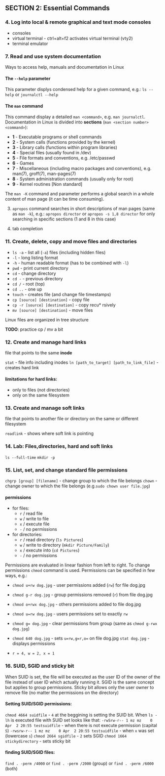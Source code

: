 ## SECTION 2: Essential Commands

### 4. Log into local & remote graphical and text mode consoles
* consoles
* virtual terminal - ctrl+alt+f2 activates virtual terminal (vty2)
* terminal emulator

### 7. Read and use system documentation
Ways to access help, manuals and documentation in Linux

#### The `--help` parameter 
This parameter displys condensed help for a given command, e.g.:
`ls --help` or `journalctl --help`

#### The `man` command
This command display a detailed `man <command>`, e.g. `man journalctl`. Documentation in Linux is divided into **sections** (`man <section number> <command>`):
* **1** - Executable programs or shell commands
* **2** - System calls (functions provided by the kernel)
* **3** - Library calls (functions within program libraries)
* **4** - Special files (usually found in /dev)
* **5** - File formats and conventions, e.g. /etc/passwd
* **6** - Games
* **7** - Miscellaneous (including macro packages and conventions), e.g. man(7), groff(7), man-pages(7)
* **8** - System administration commands (usually only for root)
* **9** - Kernel routines [Non standard]

The `man -K` command and parameter performs a global search in a whole content of man page (it can be time consuming).

3. `apropos` command searches in short descriptions of man pages (same as `man -k`), e.g.: `apropos director` or `apropos -s 1,8 director` for only searching in specific sections (1 and 8 in this case)

4. tab completion

### 11. Create, delete, copy and move files and directories

* `ls -a` - list all (`-a`) files (including hidden files)
* `-l` - long listing format
* `-h` - human readable format (has to be combined with `-l`)
* `pwd` - print current directory
* `cd` - change directory
* `cd -` - previous directory
* `cd /` - root (top)
* `cd ..` - one up
* `touch` - creates file (and change file timestamps)
* `cp [source] [destination]` - copy file
* `cp -r [source] [destination]` - copy recu* rsively
* `mv [source] [destination]` - move files


Linux files are organized in tree structure 

**TODO**: practice cp / mv a bit

### 12. Create and manage hard links
file that points to the same **inode**

`stat` - file info including inodes
`ln [path_to_target] [path_to_link_file]` - creates hard link

#### limitations for hard links:
* only to files (not directories)
* only on the same filesystem

### 13. Create and manage soft links
file that points to another file or directory on the same or different filesystem

`readlink` - shows where soft link is pointing

### 14. Lab: Files,directories, hard and soft links
`ls --full-time`
`mkdir -p`

### 15. List, set, and change standard file permissions
`chgrp [group] [filename]` - change group to which the file belongs
`chown` - change owner to which the file belongs (e.g.`sudo chown user file.jpg`)

#### permissions
* for files:
    - `r` / read file
    - `w` / write to file
    - `x` / execute file
    - `-` / no permissions
* for directories:
    - `r` / read directory (`ls Pictures`)
    - `w` / write to directory (`mkdir Picture/Family`)
    - `x` / execute into (`cd Pictures`)
    - `-` / no permissions

Permissions are evaluated in linear fashion from left to right.
To change permissions `chmod` command is used. Permissions can be specified in few ways, e.g.:
* `chmod u+rw dog.jpg` - user permissions added (`rw`) for file dog.jpg
* `chmod g-r dog.jpg` - group permissions removed (`r`) from file dog.jpg
* `chmod o+rwx dog.jpg` - others permissions added to file dog.jpg
* `chmod u=rw dog.jpg` - users permissions set to exactly `rw`
* `chmod g= dog.jpg` - clear permissions from group (same as `chmod g-rwx dog.jpg`)
* `chmod 640 dog.jpg` - sets `u=rw,g=r,o=` on file dog.jpg
`stat dog.jpg` - displays permissions

* `r = 4, w = 2, x = 1`

### 16. SUID, SGID and sticky bit
When SUID is set, the file will be executed as the user ID of the owner of the file instead of user ID which actually running it. SGID is the same concept but applies to group permissions. Sticky bit allows only the user owner to remove file (no matter the permissions on the directory)

#### Setting SUID/SGID permissions:
`chmod 4664 suidfile` - `4` at the beggining is setting the SUID bit. When `ls -lh` is executed file with SUID set looks like that:
`-rwSrw-r-- 1 mz mz    0 Apr  2 20:55 testsuidfile` - when there is not execute permission (capital `S`)
`-rwsrw-r-- 1 mz mz    0 Apr  2 20:55 testsuidfile` - when `x` was set (lowercase `s`)
`chmod 2664 sgidfile` - `2` sets SGID
`chmod 1664 stickydirectory` - sets sticky bit

#### finding SUID/SGID files:
`find . -perm /4000` or `find . -perm /2000` (group) or `find . -perm /6000` (both)
